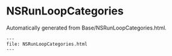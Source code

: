 
# NSRunLoopCategories

Automatically generated from Base/NSRunLoopCategories.html.

``` {raw} html
---
file: NSRunLoopCategories.html
---
```
